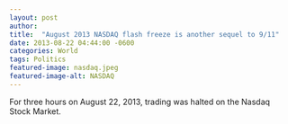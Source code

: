 ```yaml
---
layout: post
author: 
title:  "August 2013 NASDAQ flash freeze is another sequel to 9/11"
date: 2013-08-22 04:44:00 -0600
categories: World
tags: Politics
featured-image: nasdaq.jpeg
featured-image-alt: NASDAQ
---
```

For three hours on August 22, 2013, trading was halted on the Nasdaq Stock Market. 

<a href="https://en.wikipedia.org/wiki/August_2013_NASDAQ_flash_freeze" data-iframely-url></a>

